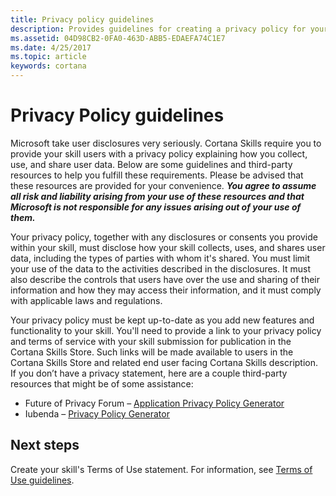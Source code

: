 ```yaml
---
title: Privacy policy guidelines 
description: Provides guidelines for creating a privacy policy for your Cortana skill
ms.assetid: 04D98CB2-0FA0-463D-ABB5-EDAEFA74C1E7
ms.date: 4/25/2017
ms.topic: article
keywords: cortana
---
```



# Privacy Policy guidelines

Microsoft take user disclosures very seriously. Cortana Skills require you to provide your skill users with a privacy policy explaining how you collect, use, and share user data. Below are some guidelines and third-party resources to help you fulfill these requirements. Please be advised that these resources are provided for your convenience. ***You agree to assume all risk and liability arising from your use of these resources and that Microsoft is not responsible for any issues arising out of your use of them.***


Your privacy policy, together with any disclosures or consents you provide within your skill, must disclose how your skill collects, uses, and shares user data, including the types of parties with whom it's shared. You must limit your use of the data to the activities described in the disclosures. It must also describe the controls that users have over the use and sharing of their information and how they may access their information, and it must comply with applicable laws and regulations. 

Your privacy policy must be kept up-to-date as you add new features and functionality to your skill. You'll need to provide a link to your privacy policy and terms of service with your skill submission for publication in the Cortana Skills Store. Such links will be made available to users in the Cortana Skills Store and related end user facing Cortana Skills description. If you don’t have a privacy statement, here are a couple third-party resources that might be of some assistance:

* Future of Privacy Forum – [Application Privacy Policy Generator](https://www.applicationprivacy.org/do-tools/privacy-policy-generator/)
* Iubenda – [Privacy Policy Generator](https://www.iubenda.com/en)

## Next steps

Create your skill's Terms of Use statement. For information, see [Terms of Use guidelines](terms-of-use.md). 